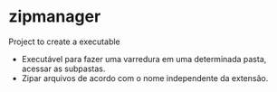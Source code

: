 # zipmanager
Project to create a executable 

- Executável para fazer uma varredura em uma determinada pasta, acessar as subpastas.
- Zipar arquivos de acordo com o nome independente da extensão.
